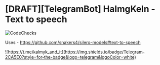 # [DRAFT][TelegramBot] HalmgKeln - Text to speech 
![CodeChecks](https://github.com/ubushan/halmgkeln/actions/workflows/checks.yml/badge.svg)

Uses - https://github.com/snakers4/silero-models#text-to-speech

![https://t.me/kalmyk_and_it](https://img.shields.io/badge/Telegram-2CA5E0?style=for-the-badge&logo=telegram&logoColor=white)